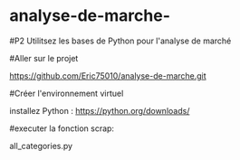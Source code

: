 # analyse-de-marche-
#P2 Utilitsez les bases de Python pour l'analyse de marché

#Aller sur le projet

https://github.com/Eric75010/analyse-de-marche.git

#Créer l'environnement virtuel

installez Python :
https://python.org/downloads/

#executer la fonction scrap:

all_categories.py


